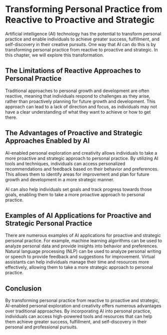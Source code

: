 Transforming Personal Practice from Reactive to Proactive and Strategic
===============================================================================================================================

Artificial intelligence (AI) technology has the potential to transform personal practice and enable individuals to achieve greater success, fulfillment, and self-discovery in their creative pursuits. One way that AI can do this is by transforming personal practice from reactive to proactive and strategic. In this chapter, we will explore this transformation.

The Limitations of Reactive Approaches to Personal Practice
-----------------------------------------------------------

Traditional approaches to personal growth and development are often reactive, meaning that individuals respond to challenges as they arise, rather than proactively planning for future growth and development. This approach can lead to a lack of direction and focus, as individuals may not have a clear understanding of what they want to achieve or how to get there.

The Advantages of Proactive and Strategic Approaches Enabled by AI
------------------------------------------------------------------

AI-enabled personal exploration and creativity allows individuals to take a more proactive and strategic approach to personal practice. By utilizing AI tools and techniques, individuals can access personalized recommendations and feedback based on their behavior and preferences. This allows them to identify areas for improvement and plan for future growth and development in a more strategic manner.

AI can also help individuals set goals and track progress towards those goals, enabling them to take a more proactive approach to personal practice.

Examples of AI Applications for Proactive and Strategic Personal Practice
-------------------------------------------------------------------------

There are numerous examples of AI applications for proactive and strategic personal practice. For example, machine learning algorithms can be used to analyze personal data and provide insights into behavior and preferences. Natural language processing (NLP) can be used to analyze personal writing or speech to provide feedback and suggestions for improvement. Virtual assistants can help individuals manage their time and resources more effectively, allowing them to take a more strategic approach to personal practice.

Conclusion
----------

By transforming personal practice from reactive to proactive and strategic, AI-enabled personal exploration and creativity offers numerous advantages over traditional approaches. By incorporating AI into personal practice, individuals can access high-powered tools and resources that can help them achieve greater success, fulfillment, and self-discovery in their personal and professional pursuits.
